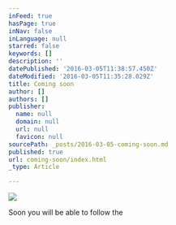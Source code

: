 ```yaml
---
inFeed: true
hasPage: true
inNav: false
inLanguage: null
starred: false
keywords: []
description: ''
datePublished: '2016-03-05T11:38:57.450Z'
dateModified: '2016-03-05T11:35:28.029Z'
title: Coming soon
author: []
authors: []
publisher:
  name: null
  domain: null
  url: null
  favicon: null
sourcePath: _posts/2016-03-05-coming-soon.md
published: true
url: coming-soon/index.html
_type: Article

---
```

![](https://the-grid-user-content.s3-us-west-2.amazonaws.com/441a0db5-9859-4fc9-9d1c-cea58c8f973b.jpg)

Soon you will be able to follow the